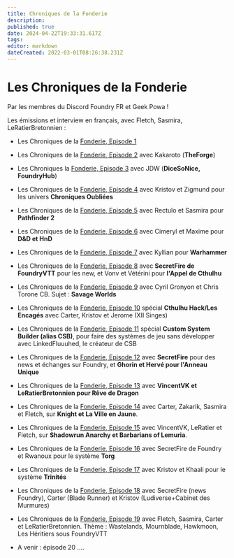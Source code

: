 ```yaml
---
title: Chroniques de la Fonderie
description: 
published: true
date: 2024-04-22T19:33:31.617Z
tags: 
editor: markdown
dateCreated: 2022-03-01T08:26:38.231Z
---
```


# Les Chroniques de la Fonderie

Par les membres du Discord Foundry FR et Geek Powa !

Les émissions et interview en français, avec Fletch, Sasmira, LeRatierBretonnien : 
 
 - Les Chroniques de la [Fonderie, Episode 1](https://youtu.be/Etu9de6gxOg)
 - Les Chroniques de la [Fonderie, Episode 2](https://youtube.com/playlist?list=PLLTwqC7aX_kh92eXRI3N1yubUqhLzcCex) avec Kakaroto (**TheForge**)
 - Les Chroniques la [Fonderie, Episode 3](https://www.youtube.com/watch?v=5qcPK2kp8Hs ) avec JDW (**DiceSoNice, FoundryHub**)
 - Les Chroniques de la [Fonderie, Episode 4](https://www.youtube.com/watch?v=ezpl66lRde4) avec Kristov et Zigmund pour les univers **Chroniques Oubliées**
 - Les Chroniques de la [Fonderie, Episode 5](https://www.youtube.com/watch?v=MRJv3-xWCeQ) avec Rectulo et Sasmira pour **Pathfinder 2**
 - Les Chroniques de la [Fonderie, Episode 6](https://www.youtube.com/watch?v=W1tgPJyUHlw) avec Cimeryl et Maxime pour **D&D et HnD**
 - Les Chroniques de la [Fonderie, Episode 7](https://www.youtube.com/watch?v=DnbxYBE3XCs) avec Kyllian pour **Warhammer**
 - Les Chroniques de la [Fonderie, Episode 8](https://youtu.be/mVJmaBIEWnc) avec **SecretFire de FoundryVTT** pour les new, et Vonv et Vétérini pour **l'Appel de Cthulhu**
 - Les Chroniques de la [Fonderie, Episode 9](https://www.youtube.com/watch?v=Ljjfd6nXuJM) avec Cyril Gronyon et Chris Torone CB. Sujet : **Savage Worlds**
 - Les Chroniques de la [Fonderie, Episode 10](https://www.youtube.com/watch?v=WSL3cAxI_D4) spécial **Cthulhu Hack/Les Encagés** avec Carter, Kristov et Jerome (XII Singes)
 - Les Chroniques de la [Fonderie, Episode 11](https://www.youtube.com/watch?v=9BGlfo9xKqY) spécial **Custom System Builder (alias CSB)**, pour faire des systèmes de jeu sans développer avec LinkedFluuuhed, le créateur de CSB
 - Les Chroniques de la [Fonderie, Episode 12](https://www.youtube.com/watch?v=RizH5dM31AU) avec **SecretFire** pour des news et échanges sur Foundry, et **Ghorin et Hervé pour l'Anneau Unique**
 - Les Chroniques de la [Fonderie, Episode 13](https://www.youtube.com/watch?v=t20_oVT4JQo&t=48s) avec  **VincentVK et LeRatierBretonnien pour Rêve de Dragon**
 - Les Chroniques de la [Fonderie, Episode 14](https://www.youtube.com/watch?v=ZSL67OmG98g) avec Carter, Zakarik, Sasmira et Fletch, sur **Knight et La Ville en Jaune**.
 - Les Chroniques de la [Fonderie, Episode 15](https://www.youtube.com/watch?v=nVA6oz9jQrc) avec VincentVK, LeRatier et Fletch, sur **Shadowrun Anarchy et Barbarians of Lemuria**.
 - Les Chroniques de la [Fonderie, Episode 16](https://www.youtube.com/watch?v=tZwf964_7NA&pp=ygUZY2hyb25pcXVlcyBkZSBsYSBmb25kZXJpZQ%3D%3D) avec SecretFire de Foundry et Rwanoux pour le système **Torg**
 - Les Chroniques de la [Fonderie, Episode 17](https://www.youtube.com/watch?v=3-v8Y3HWW8s) avec Kristov et Khaali pour le système **Trinités** 
 - Les Chroniques de la [Fonderie, Episode 18](https://youtu.be/xYmE5bCmqw4) avec SecretFire (news Foundry), Carter (Blade Runner) et Kristov (Ludiverse+Cabinet des Murmures)
 - Les Chroniques de la [Fonderie, Episode 19](https://www.youtube.com/watch?v=Wci4N5q3WRc) avec Fletch, Sasmira, Carter et LeRatierBretonnien. Thème : Wastelands, Mournblade, Hawkmoon, Les Héritiers sous FoundryVTT
 
 
 
 - A venir : épisode 20 ....